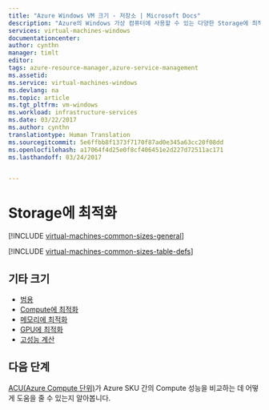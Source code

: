 ```yaml
---
title: "Azure Windows VM 크기 - 저장소 | Microsoft Docs"
description: "Azure의 Windows 가상 컴퓨터에 사용할 수 있는 다양한 Storage에 최적화 크기를 나열합니다."
services: virtual-machines-windows
documentationcenter: 
author: cynthn
manager: timlt
editor: 
tags: azure-resource-manager,azure-service-management
ms.assetid: 
ms.service: virtual-machines-windows
ms.devlang: na
ms.topic: article
ms.tgt_pltfrm: vm-windows
ms.workload: infrastructure-services
ms.date: 03/22/2017
ms.author: cynthn
translationtype: Human Translation
ms.sourcegitcommit: 5e6ffbb8f1373f7170f87ad0e345a63cc20f08dd
ms.openlocfilehash: a17064f4d25e0f8cf406451e2d227d72511ac171
ms.lasthandoff: 03/24/2017


---
```


# <a name="storage-optimized"></a>Storage에 최적화



[!INCLUDE [virtual-machines-common-sizes-general](../../includes/virtual-machines-common-sizes-storage.md)]


[!INCLUDE [virtual-machines-common-sizes-table-defs](../../includes/virtual-machines-common-sizes-table-defs.md)]


## <a name="other-sizes"></a>기타 크기
- [범용](virtual-machines-windows-sizes-general.md)
- [Compute에 최적화](virtual-machines-windows-sizes-compute.md)
- [메모리에 최적화](virtual-machines-windows-sizes-memory.md)
- [GPU에 최적화](virtual-machines-windows-sizes-gpu.md)
- [고성능 계산](virtual-machines-windows-sizes-hpc.md)

## <a name="next-steps"></a>다음 단계
[ACU(Azure Compute 단위)](virtual-machines-windows-acu.md)가 Azure SKU 간의 Compute 성능을 비교하는 데 어떻게 도움을 줄 수 있는지 알아봅니다.


